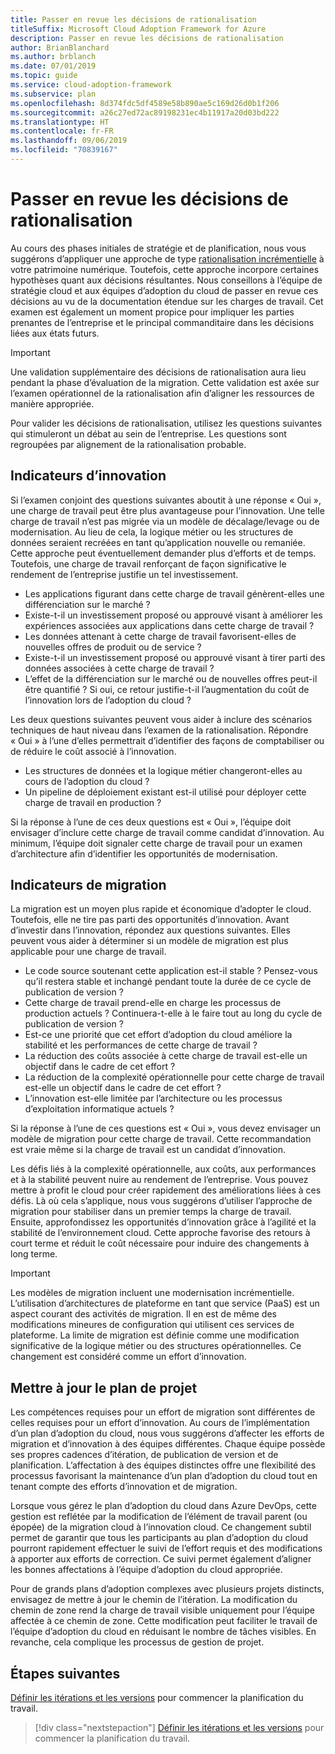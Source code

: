 ```yaml
---
title: Passer en revue les décisions de rationalisation
titleSuffix: Microsoft Cloud Adoption Framework for Azure
description: Passer en revue les décisions de rationalisation
author: BrianBlanchard
ms.author: brblanch
ms.date: 07/01/2019
ms.topic: guide
ms.service: cloud-adoption-framework
ms.subservice: plan
ms.openlocfilehash: 8d374fdc5df4589e58b890ae5c169d26d0b1f206
ms.sourcegitcommit: a26c27ed72ac89198231ec4b11917a20d03bd222
ms.translationtype: HT
ms.contentlocale: fr-FR
ms.lasthandoff: 09/06/2019
ms.locfileid: "70839167"
---
```

# <a name="review-rationalization-decisions"></a>Passer en revue les décisions de rationalisation

Au cours des phases initiales de stratégie et de planification, nous vous suggérons d’appliquer une approche de type [rationalisation incrémentielle](../digital-estate/rationalize.md#incremental-rationalization) à votre patrimoine numérique. Toutefois, cette approche incorpore certaines hypothèses quant aux décisions résultantes. Nous conseillons à l’équipe de stratégie cloud et aux équipes d’adoption du cloud de passer en revue ces décisions au vu de la documentation étendue sur les charges de travail. Cet examen est également un moment propice pour impliquer les parties prenantes de l’entreprise et le principal commanditaire dans les décisions liées aux états futurs.

> [!IMPORTANT]
> Une validation supplémentaire des décisions de rationalisation aura lieu pendant la phase d’évaluation de la migration. Cette validation est axée sur l’examen opérationnel de la rationalisation afin d’aligner les ressources de manière appropriée.

Pour valider les décisions de rationalisation, utilisez les questions suivantes qui stimuleront un débat au sein de l’entreprise. Les questions sont regroupées par alignement de la rationalisation probable.

## <a name="innovation-indicators"></a>Indicateurs d’innovation

Si l’examen conjoint des questions suivantes aboutit à une réponse « Oui », une charge de travail peut être plus avantageuse pour l’innovation. Une telle charge de travail n’est pas migrée via un modèle de décalage/levage ou de modernisation. Au lieu de cela, la logique métier ou les structures de données seraient recréées en tant qu’application nouvelle ou remaniée. Cette approche peut éventuellement demander plus d’efforts et de temps. Toutefois, une charge de travail renforçant de façon significative le rendement de l’entreprise justifie un tel investissement.

- Les applications figurant dans cette charge de travail génèrent-elles une différenciation sur le marché ?
- Existe-t-il un investissement proposé ou approuvé visant à améliorer les expériences associées aux applications dans cette charge de travail ?
- Les données attenant à cette charge de travail favorisent-elles de nouvelles offres de produit ou de service ?
- Existe-t-il un investissement proposé ou approuvé visant à tirer parti des données associées à cette charge de travail ?
- L’effet de la différenciation sur le marché ou de nouvelles offres peut-il être quantifié ? Si oui, ce retour justifie-t-il l’augmentation du coût de l’innovation lors de l’adoption du cloud ?

Les deux questions suivantes peuvent vous aider à inclure des scénarios techniques de haut niveau dans l’examen de la rationalisation. Répondre « Oui » à l’une d’elles permettrait d’identifier des façons de comptabiliser ou de réduire le coût associé à l’innovation.

- Les structures de données et la logique métier changeront-elles au cours de l’adoption du cloud ?
- Un pipeline de déploiement existant est-il utilisé pour déployer cette charge de travail en production ?

Si la réponse à l’une de ces deux questions est « Oui », l’équipe doit envisager d’inclure cette charge de travail comme candidat d’innovation. Au minimum, l’équipe doit signaler cette charge de travail pour un examen d’architecture afin d’identifier les opportunités de modernisation.

## <a name="migration-indicators"></a>Indicateurs de migration

La migration est un moyen plus rapide et économique d’adopter le cloud. Toutefois, elle ne tire pas parti des opportunités d’innovation. Avant d’investir dans l’innovation, répondez aux questions suivantes. Elles peuvent vous aider à déterminer si un modèle de migration est plus applicable pour une charge de travail.

- Le code source soutenant cette application est-il stable ? Pensez-vous qu’il restera stable et inchangé pendant toute la durée de ce cycle de publication de version ?
- Cette charge de travail prend-elle en charge les processus de production actuels ? Continuera-t-elle à le faire tout au long du cycle de publication de version ?
- Est-ce une priorité que cet effort d’adoption du cloud améliore la stabilité et les performances de cette charge de travail ?
- La réduction des coûts associée à cette charge de travail est-elle un objectif dans le cadre de cet effort ?
- La réduction de la complexité opérationnelle pour cette charge de travail est-elle un objectif dans le cadre de cet effort ?
- L’innovation est-elle limitée par l’architecture ou les processus d’exploitation informatique actuels ?

Si la réponse à l’une de ces questions est « Oui », vous devez envisager un modèle de migration pour cette charge de travail. Cette recommandation est vraie même si la charge de travail est un candidat d’innovation.

Les défis liés à la complexité opérationnelle, aux coûts, aux performances et à la stabilité peuvent nuire au rendement de l’entreprise. Vous pouvez mettre à profit le cloud pour créer rapidement des améliorations liées à ces défis. Là où cela s’applique, nous vous suggérons d’utiliser l’approche de migration pour stabiliser dans un premier temps la charge de travail. Ensuite, approfondissez les opportunités d’innovation grâce à l’agilité et la stabilité de l’environnement cloud. Cette approche favorise des retours à court terme et réduit le coût nécessaire pour induire des changements à long terme.

> [!IMPORTANT]
> Les modèles de migration incluent une modernisation incrémentielle. L’utilisation d’architectures de plateforme en tant que service (PaaS) est un aspect courant des activités de migration. Il en est de même des modifications mineures de configuration qui utilisent ces services de plateforme. La limite de migration est définie comme une modification significative de la logique métier ou des structures opérationnelles. Ce changement est considéré comme un effort d’innovation.

## <a name="update-the-project-plan"></a>Mettre à jour le plan de projet

Les compétences requises pour un effort de migration sont différentes de celles requises pour un effort d’innovation. Au cours de l’implémentation d’un plan d’adoption du cloud, nous vous suggérons d’affecter les efforts de migration et d’innovation à des équipes différentes. Chaque équipe possède ses propres cadences d’itération, de publication de version et de planification. L’affectation à des équipes distinctes offre une flexibilité des processus favorisant la maintenance d’un plan d’adoption du cloud tout en tenant compte des efforts d’innovation et de migration.

Lorsque vous gérez le plan d’adoption du cloud dans Azure DevOps, cette gestion est reflétée par la modification de l’élément de travail parent (ou épopée) de la migration cloud à l’innovation cloud. Ce changement subtil permet de garantir que tous les participants au plan d’adoption du cloud pourront rapidement effectuer le suivi de l’effort requis et des modifications à apporter aux efforts de correction. Ce suivi permet également d’aligner les bonnes affectations à l’équipe d’adoption du cloud appropriée.

Pour de grands plans d’adoption complexes avec plusieurs projets distincts, envisagez de mettre à jour le chemin de l’itération. La modification du chemin de zone rend la charge de travail visible uniquement pour l’équipe affectée à ce chemin de zone. Cette modification peut faciliter le travail de l’équipe d’adoption du cloud en réduisant le nombre de tâches visibles. En revanche, cela complique les processus de gestion de projet.

## <a name="next-steps"></a>Étapes suivantes

[Définir les itérations et les versions](./iteration-paths.md) pour commencer la planification du travail.

> [!div class="nextstepaction"]
> [Définir les itérations et les versions](./iteration-paths.md) pour commencer la planification du travail.
